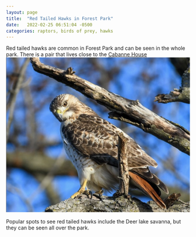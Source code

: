 ```yaml
---
layout: page
title:  "Red Tailed Hawks in Forest Park"
date:   2022-02-25 06:51:04 -0500
categories: raptors, birds of prey, hawks 
---
```


Red tailed hawks are common in Forest Park and can be seen in the whole park. There is a pair that lives close to the [Cabanne House](https://www.stlouis-mo.gov/government/departments/parks/parks/Cabanne-House.cfm)
<img src="/images/red-tailed-hawk-deer-lake-savanna.png" class="align-left" alt="Red tailed hawk, perched on a branch in Deer Lake Savanna, Jan 2022.">

Popular spots to see red tailed hawks include the Deer lake savanna, but they can be seen all over the park.
